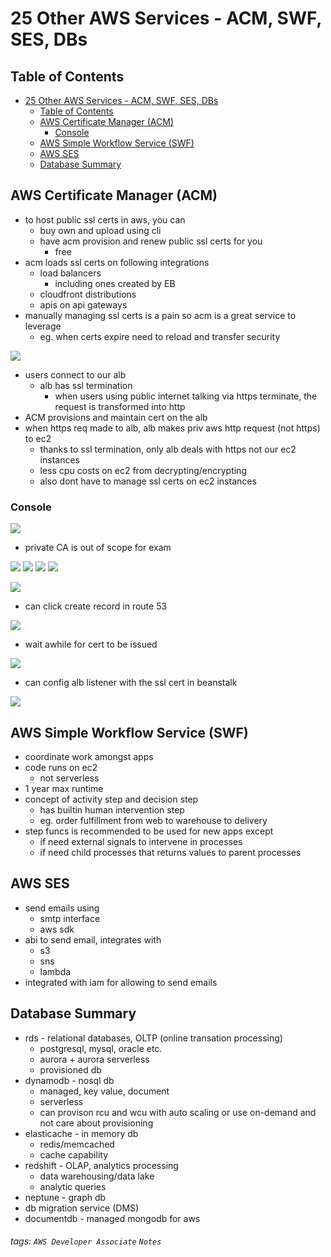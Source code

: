 

25 Other AWS Services - ACM, SWF, SES, DBs
===




## Table of Contents

- [25 Other AWS Services - ACM, SWF, SES, DBs](#25-other-aws-services---acm--swf--ses--dbs)
  * [Table of Contents](#table-of-contents)
  * [AWS Certificate Manager (ACM)](#aws-certificate-manager--acm-)
    + [Console](#console)
  * [AWS Simple Workflow Service (SWF)](#aws-simple-workflow-service--swf-)
  * [AWS SES](#aws-ses)
  * [Database Summary](#database-summary)



AWS Certificate Manager (ACM)
---
- to host public ssl certs in aws, you can
    - buy own and upload using cli
    - have acm provision and renew public ssl certs for you
        - free
- acm loads ssl certs on following integrations
    - load balancers
        - including ones created by EB
    - cloudfront distributions
    - apis on api gateways
- manually managing ssl certs is a pain so acm is a great service to leverage
    - eg. when certs expire need to reload and transfer security

![](https://i.imgur.com/8ewbSb0.png)
- users connect to our alb
    - alb has ssl termination
        - when users using public internet talking via https terminate, the request is transformed into http
- ACM provisions and maintain cert on the alb
- when https req made to alb, alb makes priv aws http request (not https) to ec2
    - thanks to ssl termination, only alb deals with https not our ec2 instances
    - less cpu costs on ec2 from decrypting/encrypting
    - also dont have to manage ssl certs on ec2 instances

### Console
![](https://i.imgur.com/6umr18c.png)
- private CA is out of scope for exam

![](https://i.imgur.com/wlAmbtJ.png)
![](https://i.imgur.com/PXEBOOk.png)
![](https://i.imgur.com/92ZG67Y.png)
![](https://i.imgur.com/hBDfvYn.png)

![](https://i.imgur.com/vYlhrhe.png)

- can click create record in route 53

![](https://i.imgur.com/LlvSoBP.png)
- wait awhile for cert to be issued

![](https://i.imgur.com/xU9v3RA.png)
- can config alb listener with the ssl cert in beanstalk

![](https://i.imgur.com/cODiNd2.png)


AWS Simple Workflow Service (SWF)
---
- coordinate work amongst apps
- code runs on ec2
    - not serverless
- 1 year max runtime
- concept of activity step and decision step
    - has builtin human intervention step
    - eg. order fulfillment from web to warehouse to delivery
- step funcs is recommended to be used for new apps except
    - if need external signals to intervene in processes
    - if need child processes that returns values to parent processes





AWS SES
---
- send emails using
    - smtp interface
    - aws sdk
- abi to send email, integrates with
    - s3
    - sns
    - lambda
- integrated with iam for allowing to send emails


Database Summary
---
- rds - relational databases, OLTP (online transation processing)
    - postgresql, mysql, oracle etc.
    - aurora + aurora serverless
    - provisioned db
- dynamodb - nosql db
    - managed, key value, document
    - serverless
    - can provison rcu and wcu with auto scaling or use on-demand and not care about provisioning
- elasticache - in memory db
    - redis/memcached
    - cache capability
- redshift - OLAP, analytics processing
    - data warehousing/data lake
    - analytic queries
- neptune - graph db
- db migration service (DMS)
- documentdb - managed mongodb for aws




###### tags: `AWS Developer Associate` `Notes`